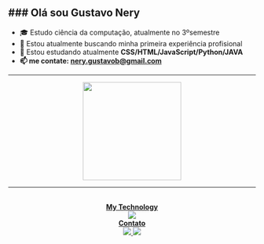 <b>### Olá sou Gustavo Nery</b>
-----------------------------------------------------------------------------------------------------------------------------------------------
- 🎓 Estudo ciência da computação, atualmente no 3ºsemestre
- 🔭 Estou atualmente buscando minha primeira experiência profisional
- 🌱 Estou estudando atualmente <b>CSS/HTML/JavaScript/Python/JAVA<b>
- 📫 me contate: nery.gustavob@gmail.com
-----------------------------------------------------------------------------------------------------------------------------------------------

<div align="center">
  <a href="https://github.com/1JlNery">
    <img height="200em" src="https://github-readme-stats.vercel.app/api/top-langs/?username=1JlNery&layout=compact&langs_count=7&theme=dra" />
</div>  
    
-----------------------------------------------------------------------------------------------------------------------------------------------   
<div align="center">
  <br>
    <b> My Technology</b>
  <br>
    <img src="https://skillicons.dev/icons?i=js,html,css,java,py&theme=dark& https://skillicons.dev"/>
</div>

<div align="center">
    <b>Contato</b>
  <br>
    <a>
    <a href="mailto:nery.gustavob@gmail.com">
      <img src="https://skillicons.dev/icons?i=gmail&theme=dark  https://skillicons.dev"/>
    </a>
    <a>
      <a href="https://www.linkedin.com/in/gustavo-nery-98a819214/">
        <img src="https://skillicons.dev/icons?i=linkedin&theme=dark https://skillicons.dev"/>
    </a>
  <br>
</div>
